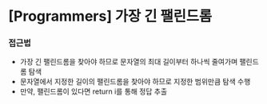 # [Programmers] 가장 긴 팰린드롬

### 접근법

-   가장 긴 팰린드롬을 찾아야 하므로 문자열의 최대 길이부터 하나씩 줄여가며 팰린드롬 탐색
-   문자열에서 지정한 길이의 팰린드롬을 찾아야 하므로 지정한 범위만큼 탐색 수행
-   만약, 팰린드롬이 있다면 return i를 통해 정답 추출
